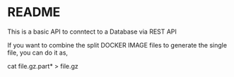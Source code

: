 # README

This is a basic API to conntect to a Database via REST API


If you want to combine the split DOCKER IMAGE files to generate the single file, you can do it as,

cat file.gz.part* > file.gz
